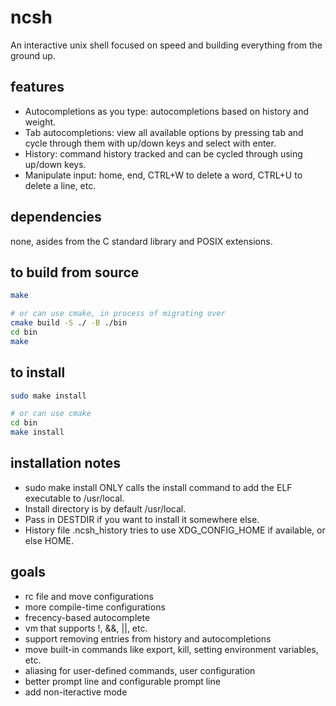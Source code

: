 # ncsh

An interactive unix shell focused on speed and building everything from the ground up.

## features

* Autocompletions as you type: autocompletions based on history and weight.
* Tab autocompletions: view all available options by pressing tab and cycle through them with up/down keys and select with enter.
* History: command history tracked and can be cycled through using up/down keys.
* Manipulate input: home, end, CTRL+W to delete a word, CTRL+U to delete a line, etc.

## dependencies

none, asides from the C standard library and POSIX extensions.

## to build from source

``` sh
make

# or can use cmake, in process of migrating over
cmake build -S ./ -B ./bin
cd bin
make
```

## to install

``` sh
sudo make install

# or can use cmake
cd bin
make install
```

## installation notes

* sudo make install ONLY calls the install command to add the ELF executable to /usr/local.
* Install directory is by default /usr/local.
* Pass in DESTDIR if you want to install it somewhere else.
* History file .ncsh_history tries to use XDG_CONFIG_HOME if available, or else HOME.

## goals

* rc file and move configurations
* more compile-time configurations
* frecency-based autocomplete
* vm that supports !, &&, ||, etc.
* support removing entries from history and autocompletions
* move built-in commands like export, kill, setting environment variables, etc.
* aliasing for user-defined commands, user configuration
* better prompt line and configurable prompt line
* add non-iteractive mode
